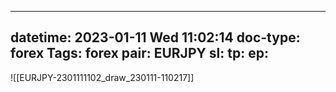 
---
datetime: 2023-01-11 Wed 11:02:14
doc-type: forex
Tags: forex
pair: EURJPY
sl:
tp:
ep:
---
![[EURJPY-2301111102_draw_230111-110217]]

